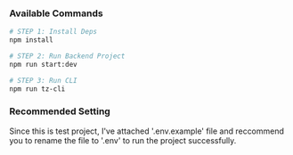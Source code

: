 ### Available Commands

```bash
# STEP 1: Install Deps
npm install

# STEP 2: Run Backend Project
npm run start:dev

# STEP 3: Run CLI
npm run tz-cli
```

### Recommended Setting

Since this is test project, I've attached '.env.example' file and reccommend you to rename the file to '.env' to run the project successfully.
